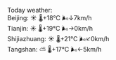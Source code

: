 Today weather:  
Beijing: ☀️ 🌡️+18°C 🌬️↓7km/h  
Tianjin: ☀️ 🌡️+19°C 🌬️→0km/h  
Shijiazhuang: ☀️ 🌡️+21°C 🌬️↙0km/h  
Tangshan: ⛅️  🌡️+17°C 🌬️←5km/h  
